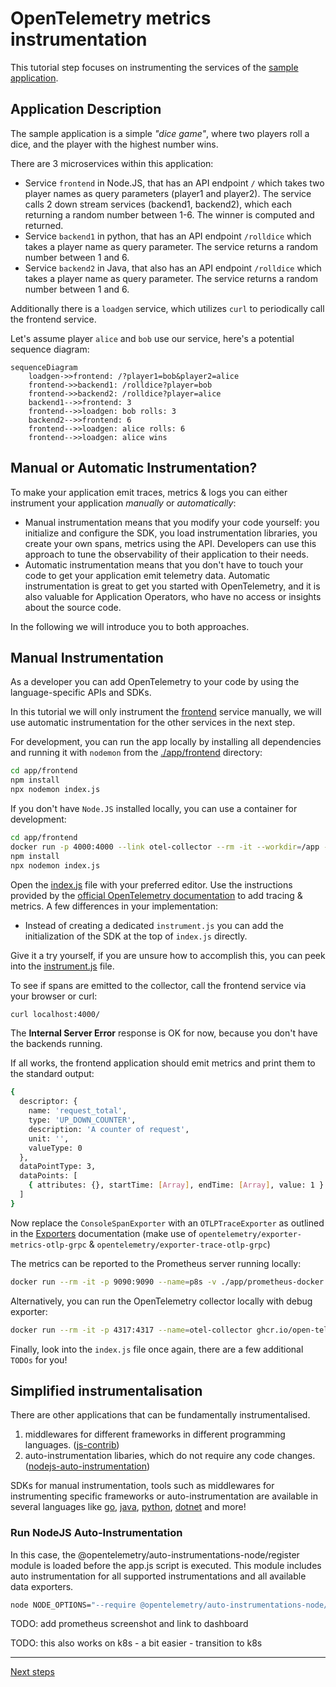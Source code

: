 # OpenTelemetry metrics instrumentation

This tutorial step focuses on instrumenting the services of the [sample application](./app).

## Application Description

The sample application is a simple _"dice game"_, where two players roll a
dice, and the player with the highest number wins.

There are 3 microservices within this application:

- Service `frontend` in Node.JS, that has an API endpoint `/` which takes two
  player names as query parameters (player1 and player2). The service calls 2
  down stream services (backend1, backend2), which each returning a random number
  between 1-6. The winner is computed and returned.
- Service `backend1` in python, that has an API endpoint `/rolldice` which takes
  a player name as query parameter. The service returns a random number between
  1 and 6.
- Service `backend2` in Java, that also has an API endpoint `/rolldice` which
  takes a player name as query parameter. The service returns a random number
  between 1 and 6.

Additionally there is a `loadgen` service, which utilizes `curl` to periodically
call the frontend service.

Let's assume player `alice` and `bob` use our service, here's a potential
sequence diagram:

```mermaid
sequenceDiagram
    loadgen->>frontend: /?player1=bob&player2=alice
    frontend->>backend1: /rolldice?player=bob
    frontend->>backend2: /rolldice?player=alice
    backend1-->>frontend: 3
    frontend-->>loadgen: bob rolls: 3
    backend2-->>frontend: 6
    frontend-->>loadgen: alice rolls: 6
    frontend-->>loadgen: alice wins
```

## Manual or Automatic Instrumentation?

To make your application emit traces, metrics & logs you can either instrument
your application _manually_ or _automatically_:

- Manual instrumentation means that you modify your code yourself: you initialize and
  configure the SDK, you load instrumentation libraries, you create your own spans,
  metrics using the API.
  Developers can use this approach to tune the observability of their application to
  their needs.
- Automatic instrumentation means that you don't have to touch your code to get your
  application emit telemetry data.
  Automatic instrumentation is great to get you started with OpenTelemetry, and it is
  also valuable for Application Operators, who have no access or insights about the
  source code.

In the following we will introduce you to both approaches.

## Manual Instrumentation

As a developer you can add OpenTelemetry to your code by using the
language-specific APIs and SDKs.

In this tutorial we will only instrument the [frontend](./app/frontend) service manually, we will use
automatic instrumentation for the other services in the next step.

For development, you can run the app locally by installing all dependencies
and running it with `nodemon` from the [./app/frontend](./app/frontend/) directory:

```bash
cd app/frontend
npm install
npx nodemon index.js
```

If you don't have `Node.JS` installed locally, you can use a container for development:

```bash
cd app/frontend
docker run -p 4000:4000 --link otel-collector --rm -it --workdir=/app -v ${PWD}:/app:z node:18-alpine /bin/sh
npm install
npx nodemon index.js
```

Open the [index.js](./app/frontend/index.js) file with your preferred editor.
Use the instructions provided by the
[official OpenTelemetry documentation](https://opentelemetry.io/docs/instrumentation/js/getting-started/nodejs/)
to add tracing & metrics. A few differences in your implementation:

- Instead of creating a dedicated `instrument.js` you can add the initialization of the SDK at the top of `index.js` directly.

Give it a try yourself, if you are unsure how to accomplish this, you can peek
into the [instrument.js](./app/frontend/instrument.js) file.

To see if spans are emitted to the collector, call the frontend service via your
browser or curl:

```bash
curl localhost:4000/
```

The **Internal Server Error** response is OK for now, because you don't have the backends
running.

If all works, the frontend application should emit metrics and print them to the standard output:
```bash
{
  descriptor: {
    name: 'request_total',
    type: 'UP_DOWN_COUNTER',
    description: 'A counter of request',
    unit: '',
    valueType: 0
  },
  dataPointType: 3,
  dataPoints: [
    { attributes: {}, startTime: [Array], endTime: [Array], value: 1 }
  ]
}
```

Now replace the `ConsoleSpanExporter` with an `OTLPTraceExporter` as outlined in the [Exporters](https://opentelemetry.io/docs/instrumentation/js/exporters/) documentation (make use of `opentelemetry/exporter-metrics-otlp-grpc` & `opentelemetry/exporter-trace-otlp-grpc`)

The metrics can be reported to the Prometheus server running locally:
```bash
docker run --rm -it -p 9090:9090 --name=p8s -v ./app/prometheus-docker.yaml:/tmp/prometheus-docker.yaml:z prom/prometheus --config.file=/tmp/prometheus-docker.yaml --enable-feature=otlp-write-receiver
```

Alternatively, you can run the OpenTelemetry collector locally with debug exporter:
```bash
docker run --rm -it -p 4317:4317 --name=otel-collector ghcr.io/open-telemetry/opentelemetry-collector-releases/opentelemetry-collector:0.88.0 --config https://raw.githubusercontent.com/pavolloffay/kubecon-na-2023-opentelemetry-kubernetes-metrics-tutorial/main/app/collector-docker.yaml
```

Finally, look into the `index.js` file once again, there are a few additional `TODOs` for you!

## Simplified instrumentalisation

There are other applications that can be fundamentally instrumentalised.

1. middlewares for different frameworks in different programming languages. ([js-contrib](https://github.com/open-telemetry/opentelemetry-js-contrib))
1. auto-instrumentation libaries, which do not require any code changes. ([nodejs-auto-instrumentation](https://github.com/open-telemetry/opentelemetry-js-contrib/tree/main/metapackages/auto-instrumentations-node#supported-instrumentations))

SDKs for manual instrumentation, tools such as middlewares for instrumenting specific frameworks or auto-instrumentation are available in several languages like [go](https://github.com/open-telemetry/opentelemetry-go-instrumentation), [java](https://github.com/open-telemetry/opentelemetry-java-instrumentation), [python](https://github.com/open-telemetry/opentelemetry-python-contrib), [dotnet](https://github.com/open-telemetry/opentelemetry-dotnet-instrumentation) and more!


### Run NodeJS Auto-Instrumentation

In this case, the @opentelemetry/auto-instrumentations-node/register module is loaded before the app.js script is executed. This module includes auto instrumentation for all supported instrumentations and all available data exporters.

```bash
node NODE_OPTIONS="--require @opentelemetry/auto-instrumentations-node/register" app.js
```

TODO: add prometheus screenshot and link to dashboard

TODO: this also works on k8s - a bit easier - transition to k8s

---
[Next steps](./04-deploy-and-manage-collector.md)
